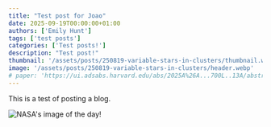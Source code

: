 ```yaml
---
title: "Test post for Joao"
date: 2025-09-19T00:00:00+01:00
authors: ['Emily Hunt']
tags: ['test posts']
categories: ['Test posts!']
description: "Test post!"
thumbnail: '/assets/posts/250819-variable-stars-in-clusters/thumbnail.webp'
image: '/assets/posts/250819-variable-stars-in-clusters/header.webp'
# paper: 'https://ui.adsabs.harvard.edu/abs/2025A%26A...700L..13A/abstract'
---
```


This is a test of posting a blog.

![NASA's image of the day!](https://apod.nasa.gov/apod/image/2509/DSC05293.jpg)
